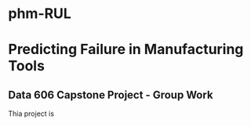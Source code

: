 # phm-RUL

# Predicting Failure in Manufacturing Tools
## Data 606 Capstone Project - Group Work

Thia project is 
